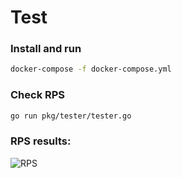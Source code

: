 # Test

### Install and run
```sh
docker-compose -f docker-compose.yml 
```

### Check RPS
```sh
go run pkg/tester/tester.go
```

### RPS results:

![RPS](https://user-images.githubusercontent.com/35927119/164575886-1238a306-39ab-415e-ba6a-4f42a697dff1.png)
